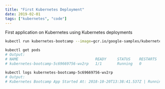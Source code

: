 ```yaml
---
title: "First Kubernetes Deployment"
date: 2019-02-01
tags: ["kubernetes", "code"]
---
```


First application on Kubernetes using Kubernetes deployments

<!--more-->

```sh
kubectl run kubernetes-bootcamp --image=gcr.io/google-samples/kubernetes-bootcamp:v1 --port=8080

kubectl get pods
# Output:
# NAME                                   READY     STATUS    RESTARTS   AGE
# kubernetes-bootcamp-5c69669756-wv2rp   1/1       Running   0          11s

kubectl logs kubernetes-bootcamp-5c69669756-wv2rp
# Output:
# Kubernetes Bootcamp App Started At: 2018-10-20T13:38:41.537Z | Running On: kubernetes-bootcamp-5c69669756-wv2rp
